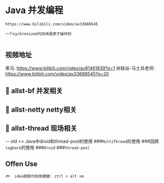 # Java 并发编程
```
https://www.bilibili.com/video/av33688545

一个sychronized代码块是原子操作的


```
## 视频地址
黑马: https://www.bilibili.com/video/av81461839?p=1 
尚硅谷-马士兵老师: https://www.bilibili.com/video/av33688545?p=20

## 🍎 allst-bf 并发相关



## 🍎 allst-netty netty相关



## 🍎 allst-thread 现场相关
















-- old
    >> Java中druid和thread-pool的使用
    ###`MultiThread`的使用
    ###回顾`logback`的使用
    ###`Druid`
    ###`thread-pool`
    
## Offen Use
```text
🐟  idea提取代码快捷键: ctrl + alt +m
```